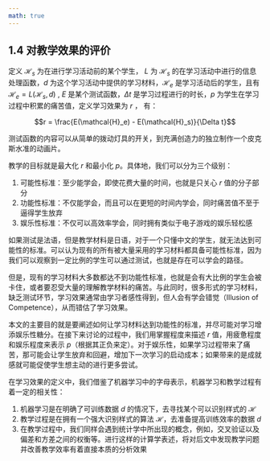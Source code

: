 ```yaml
---
math: true
---
```


## 1.4 对教学效果的评价

定义 $\mathcal{H}_s$ 为在进行学习活动前的某个学生， $L$ 为 $\mathcal{H}_s$ 的在学习活动中进行的信息处理函数，$d$ 为这个学习活动中提供的学习材料，$\mathcal{H}_e$ 是学习活动后的学生，且有 $\mathcal{H}_e = L(\mathcal{H}_s, d)$ , $E$ 是某个测试函数，$\Delta t$ 是学习过程进行的时长，$p$ 为学生在学习过程中积累的痛苦值，定义学习效果为 $r$ ， 有：

$$r = \frac{E(\mathcal{H}_e) - E(\mathcal{H}_s)}{\Delta t}$$

测试函数的内容可以从简单的拨动灯具的开关，到充满创造力的独立制作一个皮克斯水准的动画片。

教学的目标就是最大化 $r$ 和最小化 $p$。具体地，我们可以分为三个级别：

1. 可能性标准：至少能学会，即使花费大量的时间，也就是只关心 $r$ 值的分子部分
1. 功能性标准：不仅能学会，而且可以在更短的时间内学会，同时痛苦值不至于逼得学生放弃
1. 娱乐性标准：不仅可以高效率学会，同时拥有类似于电子游戏的娱乐轻松感

如果测试是法语，但是教学材料是日语，对于一个只懂中文的学生，就无法达到可能性的标准。可以认为现有的所有被大量采用的学习材料都具备可能性标准，因为我们可以观察到一定比例的学生可以通过测试，也就是存在可以学会的路径。

但是，现有的学习材料大多数都达不到功能性标准，也就是会有大比例的学生会被卡住，或者要忍受大量的理解教学材料的痛苦。与此同时，很多形式的学习材料，缺乏测试环节，学习效果通常由学习者感性得到，但人会有学会错觉（Illusion of Competence），从而错估了学习效果。

本文的主要目的就是要阐述如何让学习材料达到功能性的标准，并尽可能对学习增添娱乐性糖分。在接下来讨论的过程中，我们用掌握程度来描述 $r$ 值，用疲惫程度和娱乐程度来表示 $p$（根据其正负来定）。对于娱乐性，如果学习过程带来了痛苦，那可能会让学生放弃和回避，增加下一次学习的启动成本；如果带来的是成就感就可能促使学生想主动的进行更多尝试。

在学习效果的定义中，我们借鉴了机器学习中的字母表示，机器学习和教学过程有着一定的相关性：

1. 机器学习是在明确了可训练数据 $d$ 的情况下，去寻找某个可以识别样式的 $\mathcal{H}$
1. 教学过程是在拥有一个强大识别样式的算法 $\mathcal{H}$，去准备提高训练效率的数据 $d$
1. 在教学过程中，我们同样会遇到统计学中所出现的概念，例如，交叉验证以及偏差和方差之间的权衡等。进行这样的计算学表述，将对后文中发现教学问题并改善教学效率有着直接本质的分析效果